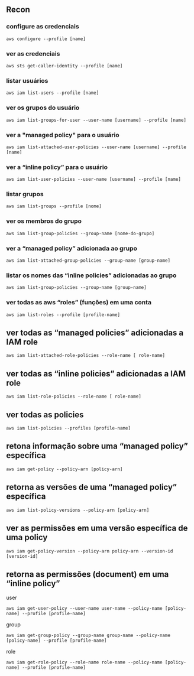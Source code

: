 ## Recon 

### configure as credenciais
```
aws configure --profile [name]
```
### ver as credenciais 
```
aws sts get-caller-identity --profile [name]
```
### listar usuários
```
aws iam list-users --profile [name]
```
### ver os grupos do usuário 
```
aws iam list-groups-for-user --user-name [username] --profile [name]
```
### ver a "managed policy" para o usuário 
```
aws iam list-attached-user-policies --user-name [username] --profile [name]
```
### ver a “inline policy” para o usuário
```
aws iam list-user-policies --user-name [username] --profile [name]
```
### listar grupos 
```
aws iam list-groups --profile [nome]
```
### ver os membros do grupo
```
aws iam list-group-policies --group-name [nome-do-grupo]
```
### ver a “managed policy” adicionada ao grupo
```
aws iam list-attached-group-policies --group-name [group-name]
```
### listar os nomes das “inline policies” adicionadas ao grupo
```
aws iam list-group-policies --group-name [group-name]
```
### ver todas as aws “roles” (funções) em uma conta
```
aws iam list-roles --profile [profile-name]
```
## ver todas as “managed policies” adicionadas a IAM role
```
aws iam list-attached-role-policies --role-name [ role-name]
```
## ver todas as “inline policies” adicionadas a IAM role 
```
aws iam list-role-policies --role-name [ role-name]
```
## ver todas as policies 
```
aws iam list-policies --profiles [profile-name]
```
## retona informação sobre uma “managed policy” específica
```
aws iam get-policy --policy-arn [policy-arn]
```
## retorna as versões de uma “managed policy” específica
```
aws iam list-policy-versions --policy-arn [policy-arn]
```
## ver as permissões em uma versão específica de uma policy
```
aws iam get-policy-version --policy-arn policy-arn --version-id [version-id]
```
## retorna as permissões (document) em uma “inline policy”

user
```
aws iam get-user-policy --user-name user-name --policy-name [policy-name] --profile [profile-name]
```
group
```
aws iam get-group-policy --group-name group-name --policy-name [policy-name] --profile [profile-name]
```
role
```
aws iam get-role-policy --role-name role-name --policy-name [policy-name] --profile [profile-name]
```
